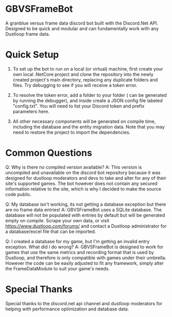 # GBVSFrameBot
A granblue versus frame data discord bot built with the Discord.Net API. Designed to be quick and modular and can fundamentally work with any Dustloop frame data. 

# Quick Setup
1. To set up the bot to run on a local (or virtual) machine, first create your own local .NetCore project and clone the repository into the newly created project's main directory, replacing any duplicate folders and files. Try debugging to see if you will receive a token error.

2. To resolve the token error, add a <common> folder to your <netcoreapp> folder (<netcoreapp> can be generated by running the debugger), and inside create a JSON config file labeled "config.txt". You will need to list your Discord token and prefix parameters here.

3. All other necessary components will be generated on compile time, including the database and the entity migration data. Note that you may need to restore the project to import the dependencies.

# Common Questions
Q: Why is there no compiled version available?
A: This version is uncompiled and unavailable on the discord bot repository because it was designed for dustloop moderators and devs to take and alter for any of their site's supported games. The bot however does not contain any secured information relative to the site, which is why I decided to make the source code public.

Q: My database isn't working, its not getting a database exception but there are no frame data entries!
A: GBVSFrameBot uses a SQLite database. The database will not be populated with entries by default but will be generated empty on compile. Scrape your own data, or visit https://www.dustloop.com/forums/ and contact a Dustloop administrator for a database/excel file that can be imported.

Q: I created a database for my game, but I'm getting an invalid entry exception. What did I do wrong?
A: GBVSFrameBot is designed to work for games that use the same metrics and recording format that is used by Dustloop, and therefore is only compatible with games under their umbrella. However the code can be easily adjusted to fit any framework, simply alter the FrameDataModule to suit your game's needs.

# Special Thanks
Special thanks to the discord.net api channel and dustloop moderators for helping with performance optimization and database data.
